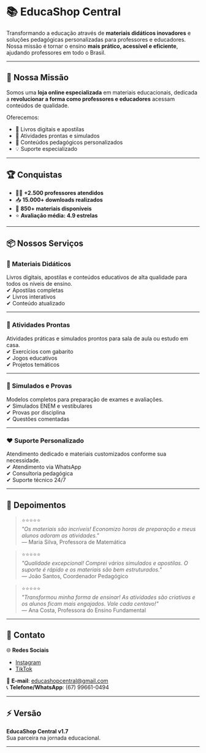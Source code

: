 # 📚 EducaShop Central

Transformando a educação através de **materiais didáticos inovadores** e soluções pedagógicas personalizadas para professores e educadores.  
Nossa missão é tornar o ensino **mais prático, acessível e eficiente**, ajudando professores em todo o Brasil.

---

## 🚀 Nossa Missão
Somos uma **loja online especializada** em materiais educacionais, dedicada a **revolucionar a forma como professores e educadores** acessam conteúdos de qualidade.  

Oferecemos:
- 📘 Livros digitais e apostilas  
- 📝 Atividades prontas e simulados  
- 🎯 Conteúdos pedagógicos personalizados  
- 💡 Suporte especializado  

---

## 🏆 Conquistas
- 👩‍🏫 **+2.500 professores atendidos**  
- 📥 **15.000+ downloads realizados**  
- 📖 **850+ materiais disponíveis**  
- ⭐ **Avaliação média: 4.9 estrelas**  

---

## 📦 Nossos Serviços

### 📘 Materiais Didáticos
Livros digitais, apostilas e conteúdos educativos de alta qualidade para todos os níveis de ensino.  
✔ Apostilas completas  
✔ Livros interativos  
✔ Conteúdo atualizado  

---

### 📝 Atividades Prontas
Atividades práticas e simulados prontos para sala de aula ou estudo em casa.  
✔ Exercícios com gabarito  
✔ Jogos educativos  
✔ Projetos temáticos  

---

### 🏅 Simulados e Provas
Modelos completos para preparação de exames e avaliações.  
✔ Simulados ENEM e vestibulares  
✔ Provas por disciplina  
✔ Questões comentadas  

---

### ❤️ Suporte Personalizado
Atendimento dedicado e materiais customizados conforme sua necessidade.  
✔ Atendimento via WhatsApp  
✔ Consultoria pedagógica  
✔ Suporte técnico 24/7  

---

## 💬 Depoimentos

> ⭐⭐⭐⭐⭐  
> *"Os materiais são incríveis! Economizo horas de preparação e meus alunos adoram as atividades."*  
> — Maria Silva, Professora de Matemática  

> ⭐⭐⭐⭐⭐  
> *"Qualidade excepcional! Comprei vários simulados e apostilas. O suporte é rápido e os materiais são bem estruturados."*  
> — João Santos, Coordenador Pedagógico  

> ⭐⭐⭐⭐⭐  
> *"Transformou minha forma de ensinar! As atividades são criativas e os alunos ficam mais engajados. Vale cada centavo!"*  
> — Ana Costa, Professora do Ensino Fundamental  

---

## 📲 Contato

🌐 **Redes Sociais**  
- [Instagram](https://www.instagram.com/educashop.central)  
- [TikTok](https://www.tiktok.com/@educashop.central)  

📧 **E-mail**: [educashopcentral@gmail.com](mailto:educashopcentral@gmail.com)  
📞 **Telefone/WhatsApp**: (67) 99661-0494  

---

## ⚡ Versão
**EducaShop Central v1.7**  
Sua parceira na jornada educacional.  

---
